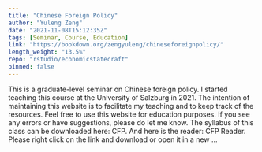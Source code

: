 ```yaml
---
title: "Chinese Foreign Policy"
author: "Yuleng Zeng"
date: "2021-11-08T15:12:35Z"
tags: [Seminar, Course, Education]
link: "https://bookdown.org/zengyuleng/chineseforeignpolicy/"
length_weight: "13.5%"
repo: "rstudio/economicstatecraft"
pinned: false
---
```


This is a graduate-level seminar on Chinese foreign policy. I started teaching this course at the University of Salzburg in 2021. The intention of maintaining this website is to facilitate my teaching and to keep track of the resources. Feel free to use this website for education purposes. If you see any errors or have suggestions, please do let me know. The syllabus of this class can be downloaded here: CFP. And here is the reader: CFP Reader. Please right click on the link and download or open it in a new ...

